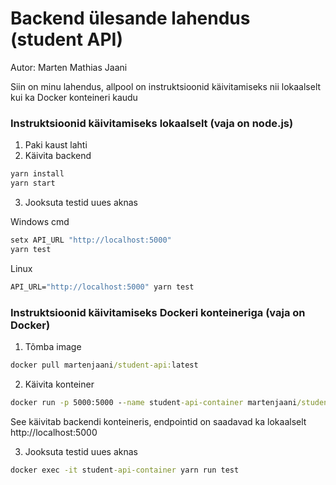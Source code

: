 # Backend ülesande lahendus (student API)
Autor: Marten Mathias Jaani

Siin on minu lahendus, allpool on instruktsioonid käivitamiseks nii lokaalselt kui ka Docker konteineri kaudu

### Instruktsioonid käivitamiseks lokaalselt (vaja on node.js)

1. Paki kaust lahti
2. Käivita backend
```cmd
yarn install
yarn start
```
3. Jooksuta testid uues aknas

Windows cmd
```cmd
setx API_URL "http://localhost:5000"
yarn test
```
Linux
```cmd
API_URL="http://localhost:5000" yarn test
```

### Instruktsioonid käivitamiseks Dockeri konteineriga (vaja on Docker)
1. Tõmba image
```cmd
docker pull martenjaani/student-api:latest
```
2. Käivita konteiner
```cmd
docker run -p 5000:5000 --name student-api-container martenjaani/student-api:latest
```
See käivitab backendi konteineris, endpointid on saadavad ka lokaalselt http://localhost:5000

3. Jooksuta testid uues aknas
```cmd
docker exec -it student-api-container yarn run test
```

